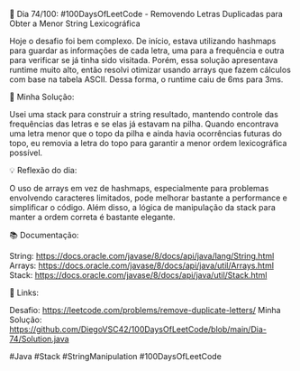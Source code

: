 🚀 Dia 74/100: #100DaysOfLeetCode - Removendo Letras Duplicadas para Obter a Menor String Lexicográfica

Hoje o desafio foi bem complexo. De início, estava utilizando hashmaps para guardar as informações de cada letra, uma para a frequência e outra para verificar se já tinha sido visitada. Porém, essa solução apresentava runtime muito alto, então resolvi otimizar usando arrays que fazem cálculos com base na tabela ASCII. Dessa forma, o runtime caiu de 6ms para 3ms.

🌟 Minha Solução:

Usei uma stack para construir a string resultado, mantendo controle das frequências das letras e se elas já estavam na pilha. Quando encontrava uma letra menor que o topo da pilha e ainda havia ocorrências futuras do topo, eu removia a letra do topo para garantir a menor ordem lexicográfica possível.

💡 Reflexão do dia:

O uso de arrays em vez de hashmaps, especialmente para problemas envolvendo caracteres limitados, pode melhorar bastante a performance e simplificar o código. Além disso, a lógica de manipulação da stack para manter a ordem correta é bastante elegante.

📚 Documentação:

String: https://docs.oracle.com/javase/8/docs/api/java/lang/String.html
Arrays: https://docs.oracle.com/javase/8/docs/api/java/util/Arrays.html
Stack: https://docs.oracle.com/javase/8/docs/api/java/util/Stack.html

📌 Links:

Desafio: https://leetcode.com/problems/remove-duplicate-letters/
Minha Solução: https://github.com/DiegoVSC42/100DaysOfLeetCode/blob/main/Dia-74/Solution.java

#Java #Stack #StringManipulation #100DaysOfLeetCode

